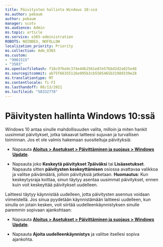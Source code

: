 ```yaml
---
title: Päivitysten hallinta Windows 10:ssä
ms.author: pebaum
author: pebaum
manager: scotv
ms.audience: Admin
ms.topic: article
ms.service: o365-administration
ROBOTS: NOINDEX, NOFOLLOW
localization_priority: Priority
ms.collection: Adm_O365
ms.custom:
- "9001515"
- "3583"
ms.openlocfilehash: f18c97ba9c374e44b2561e87e57bbd2d2a025e48
ms.sourcegitcommit: ab75f66355116e995b3cb5505465b31989339e28
ms.translationtype: MT
ms.contentlocale: fi-FI
ms.lasthandoff: 08/13/2021
ms.locfileid: "58332778"
---
```

# <a name="manage-updates-in-windows-10"></a>Päivitysten hallinta Windows 10:ssä

Windows 10 antaa sinulle mahdollisuuden valita, milloin ja miten hankit uusimmat päivitykset, jotka takaavat laitteesi sujuvan ja turvallisen toiminnan. Jos et ole valmis hakemaan suositeltuja päivityksiä:

- Napsauta **[Aloitus > Asetukset > Päivittäminen ja suojaus > Windows Update](ms-settings:windowsupdate)**.

- Napsauta joko **Keskeytä päivitykset 7päiväksi** tai **Lisäasetukset**. Napsauta sitten **päivitysten keskeyttämisen** osiossa avattavaa valikkoa ja valitse päivämäärä, jolloin päivityksiä jatketaan. 
    **Huomautus**: Kun keskeytysraja koittaa, sinun täytyy asentaa uusimmat päivitykset, ennen kuin voit keskeyttää päivitykset uudelleen.

Laitteesi täytyy käynnistää uudelleen, jotta päivitysten asennus voidaan viimeistellä. Jos sinua pyydetään käynnistämään laitteesi uudelleen, kun sinulla on jotain kesken, voit siirtää uudelleenkäynnistyksen sinulle paremmin sopivaan ajankohtaan:

- Napsauta **[Aloitus > Asetukset > Päivittäminen ja suojaus > Windows Update](ms-settings:windowsupdate)**.

- Napsauta **Ajoita uudelleenkäynnistys** ja valitse itsellesi sopiva ajankohta.
